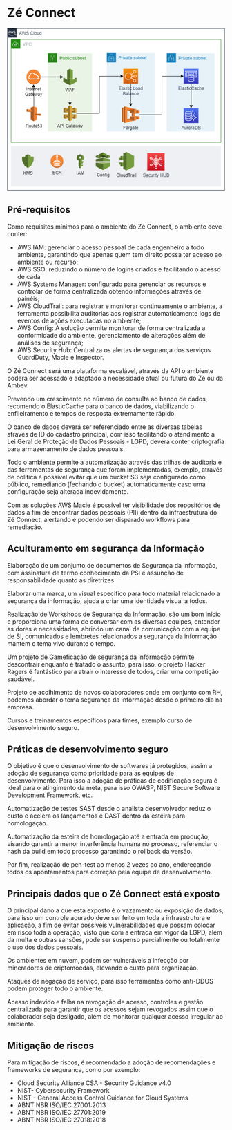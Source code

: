# Zé Connect

![Image1](./ex-infra.png)

## Pré-requisitos
<p>Como requisitos mínimos para o ambiente do Z&eacute; Connect, o ambiente deve conter:</p>
<ul>
<li>AWS IAM: gerenciar o acesso pessoal de cada engenheiro a todo ambiente, garantindo que apenas quem tem direito possa ter acesso ao ambiente ou recurso;</li>
<li>AWS SSO: reduzindo o número de logins criados e facilitando o acesso de cada</li>
<li>AWS Systems Manager: configurado para gerenciar os recursos e controlar de forma centralizada obtendo informa&ccedil;&otilde;es através de painéis;</li>
<li>AWS CloudTrail: para registrar e monitorar continuamente o ambiente, a ferramenta possibilita auditorias aos registrar automaticamente logs de eventos de a&ccedil;&otilde;es executadas no ambiente;</li>
<li>AWS Config: A solu&ccedil;&atilde;o permite monitorar de forma centralizada a conformidade do ambiente, gerenciamento de altera&ccedil;&otilde;es al&eacute;m de análises de seguran&ccedil;a;</li>
<li>AWS Security Hub: Centraliza os alertas de seguran&ccedil;a dos servi&ccedil;os GuardDuty, Macie e Inspector.</li>
</ul>

<p>O Zé Connect será uma plataforma escalável, através da API o ambiente poderá ser acessado e adaptado a necessidade atual ou futura do Zé ou da Ambev.</p>
<p>Prevendo um crescimento no número de consulta ao banco de dados, recomendo o ElasticCache para o banco de dados, viabilizando o enfileiramento e tempos de resposta extremamente rápido.</p>

O banco de dados deverá ser referenciado entre as diversas tabelas através de ID do cadastro principal, com isso facilitando o atendimento a Lei Geral de Proteção de Dados Pessoais - LGPD, deverá conter criptografia para armazenamento de dados pessoais.

Todo o ambiente permite a automatização através das trilhas de auditoria e das ferramentas de segurança que foram implementadas, exemplo, através de política é possível evitar que um bucket S3 seja configurado como público, remediando (fechando o bucket) automaticamente caso uma configuração seja alterada indevidamente.


Com as soluções AWS Macie é possível ter visibilidade dos repositórios de dados a fim de encontrar dados pessoais (PII) dentro da infraestrutura do Zé Connect, alertando e podendo ser disparado workflows para remediação.

## Aculturamento em segurança da Informação

Elaboração de um conjunto de documentos de Segurança da Informação, com assinatura de termo conhecimento da PSI e assunção de responsabilidade quanto as diretrizes.

Elaborar uma marca, um visual especifico para todo material relacionado a segurança da informação, ajuda a criar uma identidade visual a todos.

Realização de Workshops de Segurança da Informação, são um bom início e proporciona uma forma de conversar com as diversas equipes, entender as dores e necessidades, abrindo um canal de comunicação com a equipe de SI, comunicados e lembretes relacionados a segurança da informação mantem o tema vivo durante o tempo.

Um projeto de Gameficação de segurança da informação permite descontrair enquanto é tratado o assunto, para isso, o projeto Hacker Ragers é fantástico para atrair o interesse de todos, criar uma competição saudável.

Projeto de acolhimento de novos colaboradores onde em conjunto com RH, podemos abordar o tema segurança da informação desde o primeiro dia na empresa.

Cursos e treinamentos específicos para times, exemplo curso de desenvolvimento seguro.

## Práticas de desenvolvimento seguro

O objetivo é que o desenvolvimento de softwares já protegidos, assim a adoção de segurança como prioridade para as equipes de desenvolvimento. Para isso a adoção de práticas de codificação segura é ideal para o atingimento da meta, para isso OWASP, NIST Secure Software Development Framework, etc.

Automatização de testes SAST desde o analista desenvolvedor reduz o custo e acelera os lançamentos e DAST dentro da esteira para homologação.

Automatização da esteira de homologação até a entrada em produção, visando garantir a menor interferência humana no processo, referenciar o hash da build em todo processo garantindo o rollback da versão.

Por fim, realização de pen-test ao menos 2 vezes ao ano, endereçando todos os apontamentos para correção pela equipe de desenvolvimento.

## Principais dados que o Zé Connect está exposto

O principal dano a que está exposto é o vazamento ou exposição de dados, para isso um controle acurado deve ser feito em toda a infraestrutura e aplicação, a fim de evitar possíveis vulnerabilidades que possam colocar em risco toda a operação, visto que com a entrada em vigor da LGPD, além da multa e outras sansões, pode ser suspenso parcialmente ou totalmente o uso dos dados pessoais.

Os ambientes em nuvem, podem ser vulneráveis a infecção por mineradores de criptomoedas, elevando o custo para organização.

Ataques de negação de serviço, para isso ferramentas como anti-DDOS podem proteger todo o ambiente.

Acesso indevido e falha na revogação de acesso, controles e gestão centralizada para garantir que os acessos sejam revogados assim que o colaborador seja desligado, além de monitorar qualquer acesso irregular ao ambiente.

## Mitigação de riscos

Para mitigação de riscos, é recomendado a adoção de recomendações e frameworks de segurança, como por exemplo:
<ul>
<li>Cloud Security Alliance CSA - Security Guidance v4.0</li>
<li>NIST-  Cybersecurity Framework</li>
<li>NIST - General Access Control Guidance for Cloud Systems</li>
<li>ABNT NBR ISO/IEC 27001:2013</li>
<li>ABNT NBR ISO/IEC 27701:2019</li>
<li>ABNT NBR ISO/IEC 27018:2018</li>
</ul>
